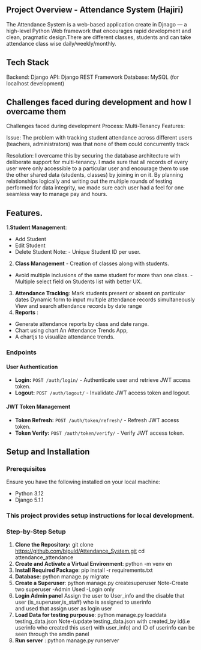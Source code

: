 ## Project Overview - Attendance System  (Hajiri)
The Attendance System is a web-based application create in Djnago — a high-level Python Web framework that encourages rapid development and clean, pragmatic design.There are different classes, students and can take attendance class wise daily/weekly/monthly.

## Tech Stack 
Backend: Django
API: Django REST Framework
Database: MySQL (for localhost development)


## Challenges faced during development and how I overcame them
Challenges faced during development Process:
Multi-Tenancy Features:

Issue: The problem with tracking student attendance across different users (teachers, administrators) was that none of them could concurrently track

Resolution: I overcame this by securing the database architecture with deliberate support for multi-tenancy.
I made sure that all records of every user were only accessible to a particular user and encourage them to use the other shared data (students, classes) by joining in on it. By planning relationships logically and writing out the multiple rounds of testing performed for data integrity, we made sure each user had a feel for one seamless way to manage pay and hours.

## Features.
1.**Student Management**:
- Add Student
- Edit Student
- Delete Student
Note: - Unique Student ID per user. 
2. **Class Management** - 
Creation of classes along with students. 
- Avoid multiple inclusions of the same student for more than one class. - Multiple select field on Students list with better UX. 
3. **Attendance Tracking**: Mark students present or absent on particular dates Dynamic form to input multiple attendance records simultaneously View and search attendance records by date range 
4. **Reports** : 
- Generate attendance reports by class and date range. 
- Chart using chart An Attendance Trends App, 
- A chartjs to visualize attendance trends.


### Endpoints
#### User Authentication
- **Login:** `POST /auth/login/` - Authenticate user and retrieve JWT access token.
- **Logout:** `POST /auth/logout/` - Invalidate JWT access token and logout.

#### JWT Token Management
- **Token Refresh:** `POST /auth/token/refresh/` - Refresh JWT access token.
- **Token Verify:** `POST /auth/token/verify/` - Verify JWT access token.

## Setup and Installation

### Prerequisites
Ensure you have the following installed on your local machine:
- Python 3.12
- Django 5.1.1



### This project provides setup instructions for local development.

### Step-by-Step Setup
1. **Clone the Repository:**
git clone https://github.com/bipuld/Attendance_System.git
cd attendance_attendance
2.  **Create and Activate a Virtual Environment**:
python -m venv en
3.  **Install Required Package**:
pip install -r requirements.txt
4. **Database**:
python manage.py migrate
5. **Create a Superuser**:
python manage.py createsuperuser
Note-Create two superuser
-Admin Used
-Login only 
6. **Login Admin panel**
Assign the user to User_info and the disable that user (is_superuser,is_staff) who is assigned to userinfo  
and used that assign user as login user
6. **Load Data for testing purpouse**:
python manage.py loaddata testing_data.json 
Note-(update testing_data.json with created_by id(i.e userinfo who created this user) with user_info) and ID of userinfo can be seen through the amdin panel 
7. **Run server** :
python manage.py runserver



